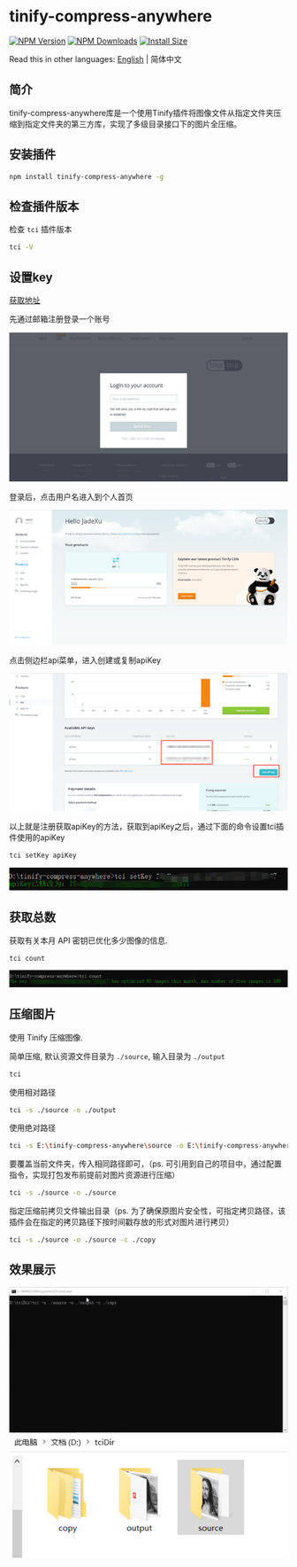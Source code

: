 # tinify-compress-anywhere

[![NPM Version](http://img.shields.io/npm/v/tinify-compress-anywhere.svg?style=flat)](https://www.npmjs.org/package/tinify-compress-anywhere)
[![NPM Downloads](https://img.shields.io/npm/dm/tinify-compress-anywhere.svg?style=flat)](https://npmcharts.com/compare/tinify-compress-anywhere?minimal=true)
[![Install Size](https://packagephobia.now.sh/badge?p=tinify-compress-anywhere)](https://packagephobia.now.sh/result?p=tinify-compress-anywhere)

Read this in other languages: [English](./README.md) | 简体中文

## 简介

tinify-compress-anywhere库是一个使用Tinify插件将图像文件从指定文件夹压缩到指定文件夹的第三方库，实现了多级目录接口下的图片全压缩。

## 安装插件

```sh
npm install tinify-compress-anywhere -g
```

## 检查插件版本

检查 `tci` 插件版本

```sh
tci -V
```

## 设置key

[获取地址](https://tinify.com/dashboard/api)

先通过邮箱注册登录一个账号

![登录](./source/screenshot/login.png)

登录后，点击用户名进入到个人首页

![首页](./source/screenshot/home.png)

点击侧边栏api菜单，进入创建或复制apiKey

![api](./source/screenshot/api.png)

以上就是注册获取apiKey的方法，获取到apiKey之后，通过下面的命令设置tci插件使用的apiKey

```sh
tci setKey apiKey
```

![设置key](./source/screenshot/setKey.jpg)

## 获取总数

获取有关本月 API 密钥已优化多少图像的信息.

```sh
tci count
```

![获取总数](./source/screenshot/getCount.jpg)

## 压缩图片

使用 Tinify 压缩图像.

简单压缩, 默认资源文件目录为 `./source`, 输入目录为 `./output`

```sh
tci
```

使用相对路径

```sh
tci -s ./source -o ./output
```

使用绝对路径

```sh
tci -s E:\tinify-compress-anywhere\source -o E:\tinify-compress-anywhere\output
```

要覆盖当前文件夹，传入相同路径即可，（ps. 可引用到自己的项目中，通过配置指令，实现打包发布前提前对图片资源进行压缩）

```sh
tci -s ./source -o ./source
```

指定压缩前拷贝文件输出目录（ps. 为了确保原图片安全性，可指定拷贝路径，该插件会在指定的拷贝路径下按时间戳存放的形式对图片进行拷贝）

```sh
tci -s ./source -o ./source -c ./copy
```

## 效果展示

![压缩](./source/screenshot/compress.gif)
![压缩效果](./source/screenshot/results.png)
